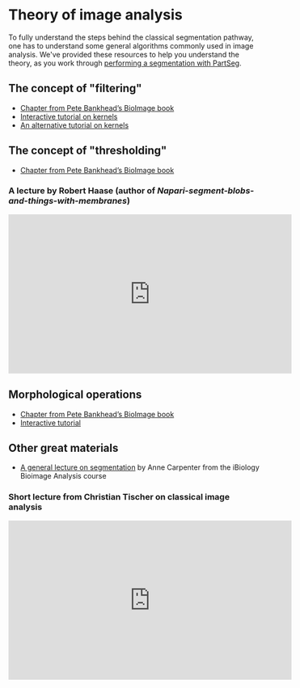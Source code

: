 # Theory of image analysis

To fully understand the steps behind the classical segmentation pathway, one has to understand some general algorithms commonly used in image analysis. We've provided these resources to help you understand the theory, as you work through [performing a segmentation with PartSeg](partseg-nuclei.md). 

## The concept of "filtering"

- [Chapter from Pete Bankhead’s BioImage book](https://bioimagebook.github.io/chapters/2-processing/4-filters/filters.html)
- [Interactive tutorial on kernels](https://www.olympus-lifescience.com/en/microscope-resource/primer/java/digitalimaging/processing/convolutionkernels/)
- [An alternative tutorial on kernels](https://setosa.io/ev/image-kernels/)

## The concept of "thresholding"

- [Chapter from Pete Bankhead’s BioImage book](https://bioimagebook.github.io/chapters/2-processing/3-thresholding/thresholding.html)

### A lecture by Robert Haase (author of *Napari-segment-blobs-and-things-with-membranes*)

<center><iframe width="560" height="315" src="https://www.youtube.com/embed/LT8L3vSLQ2Q" title="YouTube video player" frameborder="0" allow="accelerometer; autoplay; clipboard-write; encrypted-media; gyroscope; picture-in-picture" allowfullscreen></iframe></center>

## Morphological operations

- [Chapter from Pete Bankhead’s BioImage book](https://bioimagebook.github.io/chapters/2-processing/4-filters/filters.html)
- [Interactive tutorial](https://micro.magnet.fsu.edu/primer/java/digitalimaging/russ/erosiondilation/index.html)

## Other great materials

- [A general lecture on segmentation](https://www.ibiology.org/techniques/bioimage-analysis/#part-3) by Anne Carpenter from the iBiology Bioimage Analysis course

### Short lecture from Christian Tischer on classical image analysis

<center><iframe width="560" height="315" src="https://www.youtube.com/embed/0PP38Z0CNMI" title="YouTube video player" frameborder="0" allow="accelerometer; autoplay; clipboard-write; encrypted-media; gyroscope; picture-in-picture" allowfullscreen></iframe></center>
